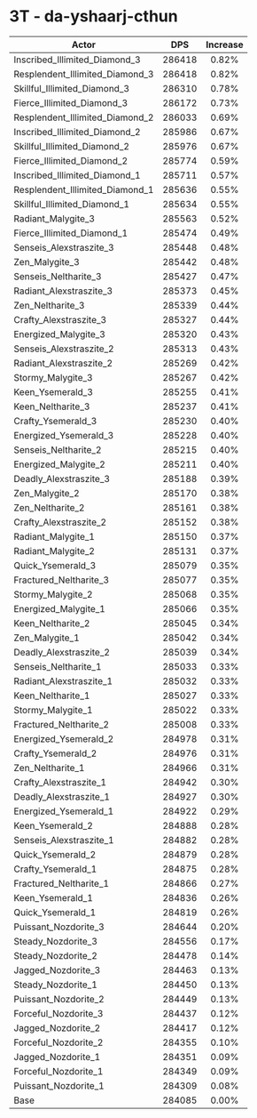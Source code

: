 # 3T - da-yshaarj-cthun
| Actor | DPS | Increase |
|---|:---:|:---:|
|Inscribed_Illimited_Diamond_3|286418|0.82%|
|Resplendent_Illimited_Diamond_3|286418|0.82%|
|Skillful_Illimited_Diamond_3|286310|0.78%|
|Fierce_Illimited_Diamond_3|286172|0.73%|
|Resplendent_Illimited_Diamond_2|286033|0.69%|
|Inscribed_Illimited_Diamond_2|285986|0.67%|
|Skillful_Illimited_Diamond_2|285976|0.67%|
|Fierce_Illimited_Diamond_2|285774|0.59%|
|Inscribed_Illimited_Diamond_1|285711|0.57%|
|Resplendent_Illimited_Diamond_1|285636|0.55%|
|Skillful_Illimited_Diamond_1|285634|0.55%|
|Radiant_Malygite_3|285563|0.52%|
|Fierce_Illimited_Diamond_1|285474|0.49%|
|Senseis_Alexstraszite_3|285448|0.48%|
|Zen_Malygite_3|285442|0.48%|
|Senseis_Neltharite_3|285427|0.47%|
|Radiant_Alexstraszite_3|285373|0.45%|
|Zen_Neltharite_3|285339|0.44%|
|Crafty_Alexstraszite_3|285327|0.44%|
|Energized_Malygite_3|285320|0.43%|
|Senseis_Alexstraszite_2|285313|0.43%|
|Radiant_Alexstraszite_2|285269|0.42%|
|Stormy_Malygite_3|285267|0.42%|
|Keen_Ysemerald_3|285255|0.41%|
|Keen_Neltharite_3|285237|0.41%|
|Crafty_Ysemerald_3|285230|0.40%|
|Energized_Ysemerald_3|285228|0.40%|
|Senseis_Neltharite_2|285215|0.40%|
|Energized_Malygite_2|285211|0.40%|
|Deadly_Alexstraszite_3|285188|0.39%|
|Zen_Malygite_2|285170|0.38%|
|Zen_Neltharite_2|285161|0.38%|
|Crafty_Alexstraszite_2|285152|0.38%|
|Radiant_Malygite_1|285150|0.37%|
|Radiant_Malygite_2|285131|0.37%|
|Quick_Ysemerald_3|285079|0.35%|
|Fractured_Neltharite_3|285077|0.35%|
|Stormy_Malygite_2|285068|0.35%|
|Energized_Malygite_1|285066|0.35%|
|Keen_Neltharite_2|285045|0.34%|
|Zen_Malygite_1|285042|0.34%|
|Deadly_Alexstraszite_2|285039|0.34%|
|Senseis_Neltharite_1|285033|0.33%|
|Radiant_Alexstraszite_1|285032|0.33%|
|Keen_Neltharite_1|285027|0.33%|
|Stormy_Malygite_1|285022|0.33%|
|Fractured_Neltharite_2|285008|0.33%|
|Energized_Ysemerald_2|284978|0.31%|
|Crafty_Ysemerald_2|284976|0.31%|
|Zen_Neltharite_1|284966|0.31%|
|Crafty_Alexstraszite_1|284942|0.30%|
|Deadly_Alexstraszite_1|284927|0.30%|
|Energized_Ysemerald_1|284922|0.29%|
|Keen_Ysemerald_2|284888|0.28%|
|Senseis_Alexstraszite_1|284882|0.28%|
|Quick_Ysemerald_2|284879|0.28%|
|Crafty_Ysemerald_1|284875|0.28%|
|Fractured_Neltharite_1|284866|0.27%|
|Keen_Ysemerald_1|284836|0.26%|
|Quick_Ysemerald_1|284819|0.26%|
|Puissant_Nozdorite_3|284644|0.20%|
|Steady_Nozdorite_3|284556|0.17%|
|Steady_Nozdorite_2|284478|0.14%|
|Jagged_Nozdorite_3|284463|0.13%|
|Steady_Nozdorite_1|284450|0.13%|
|Puissant_Nozdorite_2|284449|0.13%|
|Forceful_Nozdorite_3|284437|0.12%|
|Jagged_Nozdorite_2|284417|0.12%|
|Forceful_Nozdorite_2|284355|0.10%|
|Jagged_Nozdorite_1|284351|0.09%|
|Forceful_Nozdorite_1|284349|0.09%|
|Puissant_Nozdorite_1|284309|0.08%|
|Base|284085|0.00%|

